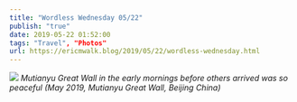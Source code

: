 ```yaml
---
title: "Wordless Wednesday 05/22"
publish: "true"
date: 2019-05-22 01:52:00
tags: "Travel", "Photos"
url: https://ericmwalk.blog/2019/05/22/wordless-wednesday.html
---
```


![](https://ericmwalk.blog/uploads/2021/2d824e9043.jpg)
*Mutianyu Great Wall in the early mornings before others arrived was so peaceful (May 2019, Mutianyu Great Wall, Beijing China)*